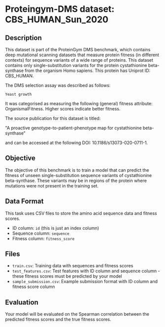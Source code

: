 
# Proteingym-DMS dataset: CBS_HUMAN_Sun_2020

## Description

This dataset is part of the ProteinGym DMS benchmark, which contains deep mutational scanning datasets that measure
protein fitness (in different contexts) for sequence variants of a wide range of proteins. This dataset contains
only single-substitution variants for the protein cystathionine beta-synthase from the organism Homo sapiens. This protein has Uniprot ID: CBS_HUMAN. 

The DMS selection assay was described as follows: 

    Yeast growth

It was categorised as measuring the following (general) fitness attribute: OrganismalFitness. Higher scores indicate better fitness.

The source publication for this dataset is titled: 

"A proactive genotype-to-patient-phenotype map for cystathionine beta-synthase"

and can be accessed at the following DOI: 10.1186/s13073-020-0711-1.

## Objective

The objective of this benchmark is to train a model that can predict the fitness of unseen single-substitution sequence variants of cystathionine beta-synthase.
These variants may be in regions of the protein where mutations were not present in the training set.

## Data Format

This task uses CSV files to store the amino acid sequence data and fitness scores.
- ID column: `id` (this is just an index column)
- Sequence column: `sequence`
- Fitness column: `fitness_score`

## Files

- `train.csv`: Training data with sequences and fitness scores
- `test_features.csv`: Test features with ID column and sequence column - these fitness scores must be predicted by your model
- `sample_submission.csv`: Example submission format with ID column and fitness score column

## Evaluation

Your model will be evaluated on the Spearman correlation between the predicted fitness scores and the true fitness scores.
